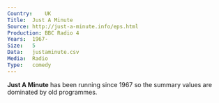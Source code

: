 ```yaml
---
Country:	UK
Title:	Just A Minute
Source:	http://just-a-minute.info/eps.html
Production:	BBC Radio 4
Years:	1967-
Size:	5
Data:	justaminute.csv
Media:	Radio
Type:	comedy
---
```


__Just A Minute__ has been running since 1967 so the summary values are dominated by old programmes.
